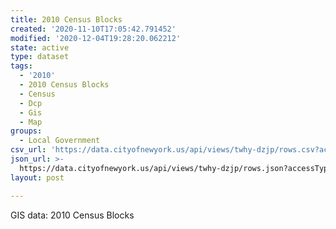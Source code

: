 ```yaml
---
title: 2010 Census Blocks
created: '2020-11-10T17:05:42.791452'
modified: '2020-12-04T19:28:20.062212'
state: active
type: dataset
tags:
  - '2010'
  - 2010 Census Blocks
  - Census
  - Dcp
  - Gis
  - Map
groups:
  - Local Government
csv_url: 'https://data.cityofnewyork.us/api/views/twhy-dzjp/rows.csv?accessType=DOWNLOAD'
json_url: >-
  https://data.cityofnewyork.us/api/views/twhy-dzjp/rows.json?accessType=DOWNLOAD
layout: post

---
```

GIS data: 2010 Census Blocks
